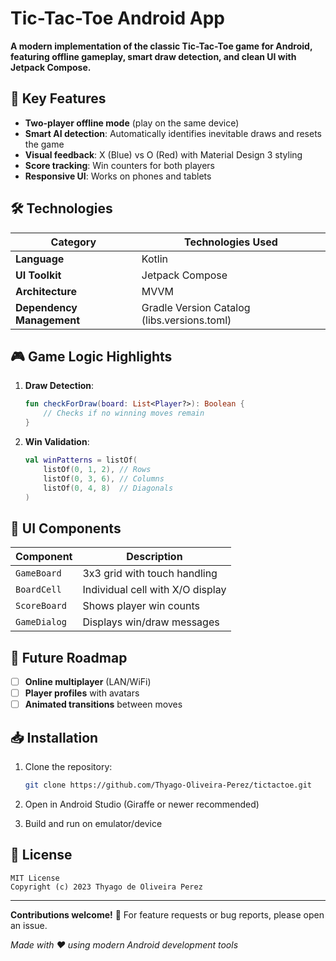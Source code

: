 # Tic-Tac-Toe Android App  

**A modern implementation of the classic Tic-Tac-Toe game for Android, featuring offline gameplay, smart draw detection, and clean UI with Jetpack Compose.**  

## 🎯 Key Features  

- **Two-player offline mode** (play on the same device)  
- **Smart AI detection**: Automatically identifies inevitable draws and resets the game  
- **Visual feedback**: X (Blue) vs O (Red) with Material Design 3 styling  
- **Score tracking**: Win counters for both players  
- **Responsive UI**: Works on phones and tablets  

## 🛠️ Technologies  

| Category       | Technologies Used |  
|----------------|-------------------|  
| **Language**   | Kotlin            |  
| **UI Toolkit** | Jetpack Compose   |  
| **Architecture** | MVVM            |  
| **Dependency Management** | Gradle Version Catalog (libs.versions.toml) |  

## 🎮 Game Logic Highlights  

1. **Draw Detection**:  
   ```kotlin  
   fun checkForDraw(board: List<Player?>): Boolean {  
       // Checks if no winning moves remain  
   }  
   ```  

2. **Win Validation**:  
   ```kotlin  
   val winPatterns = listOf(  
       listOf(0, 1, 2), // Rows  
       listOf(0, 3, 6), // Columns  
       listOf(0, 4, 8)  // Diagonals  
   )  
   ```  

## 🎨 UI Components  

| Component       | Description |  
|----------------|-------------|  
| `GameBoard`    | 3x3 grid with touch handling |  
| `BoardCell`    | Individual cell with X/O display |  
| `ScoreBoard`   | Shows player win counts |  
| `GameDialog`   | Displays win/draw messages |  

## 🚀 Future Roadmap  

- [ ] **Online multiplayer** (LAN/WiFi)  
- [ ] **Player profiles** with avatars  
- [ ] **Animated transitions** between moves  

## 📥 Installation  

1. Clone the repository:  
   ```bash  
   git clone https://github.com/Thyago-Oliveira-Perez/tictactoe.git
   ```  

2. Open in Android Studio (Giraffe or newer recommended)  

3. Build and run on emulator/device  

## 📜 License  

```  
MIT License  
Copyright (c) 2023 Thyago de Oliveira Perez 
```  

---

**Contributions welcome!** 🎉 For feature requests or bug reports, please open an issue.  

*Made with ❤️ using modern Android development tools*